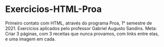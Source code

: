 # Exercicios-HTML-Proa
Primeiro contato com HTML, através do programa Proa, 1° semestre de 2021. Exercícios aplicados pelo professor Gabriel Augusto Sandins. Meta: Criar 3 páginas, com 3 receitas que nunca provamos, com links entre elas, e uma imagem em cada.
